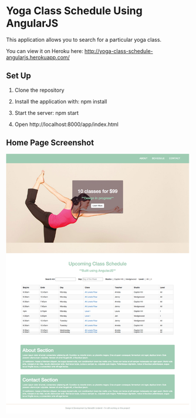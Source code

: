 # Yoga Class Schedule Using AngularJS

This application allows you to search for a particular yoga class.

You can view it on Heroku here: http://yoga-class-schedule-angularjs.herokuapp.com/

## Set Up

1) Clone the repository

2) Install the application with: npm install

3) Start the server: npm start

4) Open http://localhost:8000/app/index.html

## Home Page Screenshot

![screenshot](/app/img/yoga-class-v1.png)